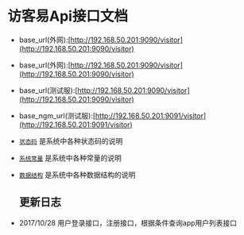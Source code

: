 # 访客易Api接口文档
* base\_url\(外网\):[http://192.168.50.201:9090/visitor](http://192.168.50.201:9090/visitor)
* base\_url\(外网\):[http://192.168.50.201:9090/visitor](http://192.168.50.201:9090/visitor)
* base\_url\(测试服\):[http://192.168.50.201:9090/visitor](http://192.168.50.201:9090/visitor)
* base\_ngm_url\(测试服\):[http://192.168.50.201:9091/visitor](http://192.168.50.201:9091/visitor)
* [`状态码`](code.md) 是系统中各种状态码的说明
* [`系统常量`](constants.md) 是系统中各种常量的说明
* [`数据结构`](data-struct.md) 是系统中各种数据结构的说明

  ## 更新日志

* 2017/10/28 用户登录接口，注册接口，根据条件查询app用户列表接口



